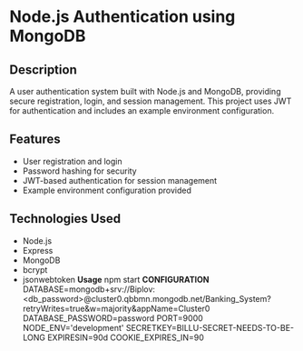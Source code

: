 # Node.js Authentication using MongoDB

## Description
A user authentication system built with Node.js and MongoDB, providing secure registration, login, and session management. This project uses JWT for authentication and includes an example environment configuration.

## Features
- User registration and login
- Password hashing for security
- JWT-based authentication for session management
- Example environment configuration provided

## Technologies Used
- Node.js
- Express
- MongoDB
- bcrypt
- jsonwebtoken
**Usage**
  npm start
**CONFIGURATION**
DATABASE=mongodb+srv://Biplov:<db_password>@cluster0.qbbmn.mongodb.net/Banking_System?retryWrites=true&w=majority&appName=Cluster0
DATABASE_PASSWORD=password
PORT=9000
NODE_ENV='development'
SECRETKEY=BILLU-SECRET-NEEDS-TO-BE-LONG
EXPIRESIN=90d
COOKIE_EXPIRES_IN=90
